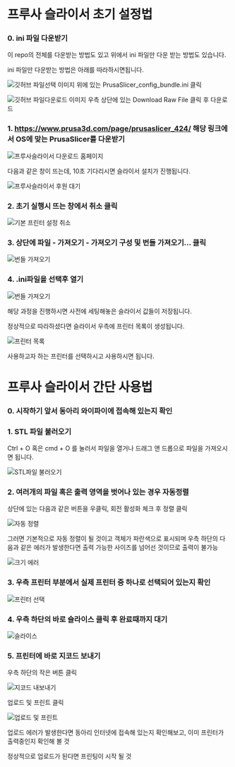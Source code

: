 # 프루사 슬라이서 초기 설정법

### 0. ini 파일 다운받기

이 repo의 전체를 다운받는 방법도 있고 위에서 ini 파일만 다운 받는 방법도 있습니다.

ini 파일만 다운받는 방법은 아래를 따라하시면됩니다. 

![깃허브 파일선택 이미지](/images/000.png)
위에 있는 PrusaSlicer_config_bundle.ini 클릭

![깃허브 파일다운로드 이미지](/images/001.png)
우측 상단에 있는 Download Raw File 클릭 후 다운로드

### 1. https://www.prusa3d.com/page/prusaslicer_424/ 해당 링크에서 OS에 맞는 PrusaSlicer를 다운받기

![프루사슬라이서 다운로드 홈페이지](/images/002.png)

다음과 같은 창이 뜨는데, 10초 기다리시면 슬라이서 설치가 진행됩니다.

![프루사슬라이서 후원 대기](/images/003.png)

### 2. 초기 실행시 뜨는 창에서 취소 클릭

![기본 프린터 설정 취소](/images/004.png)

### 3. 상단에 파일 - 가져오기 - 가져오기 구성 및 번들 가져오기... 클릭

![번들 가져오기](/images/005.png)

### 4. .ini파일을 선택후 열기

![번들 가져오기](/images/006_re.png)

해당 과정을 진행하시면 사전에 세팅해놓은 슬라이서 값들이 저장됩니다.

정상적으로 따라하셨다면 슬라이서 우측에 프린터 목록이 생성됩니다. 

![프린터 목록](/images/007.png)

사용하고자 하는 프린터를 선택하시고 사용하시면 됩니다.

# 프루사 슬라이서 간단 사용법

### 0. 시작하기 앞서 동아리 와이파이에 접속해 있는지 확인

### 1. STL 파일 불러오기

Ctrl + O 혹은 cmd + O 를 눌러서 파일을 열거나 드래그 앤 드롭으로 파일을 가져오시면 됩니다.

![STL파일 불러오기](/images/008.png)

### 2. 여러개의 파일 혹은 출력 영역을 벗어나 있는 경우 자동정렬

상단에 있는 다음과 같은 버튼을 우클릭, 회전 활성화 체크 후 정렬 클릭

![자동 정렬](/images/009.png)

그러면 기본적으로 자동 정렬이 될 것이고 객체가 파란색으로 표시되며 우측 하단의 다음과 같은 에러가 발생한다면 출력 가능한 사이즈를 넘어선 것이므로 출력이 불가능

![크기 에러](/images/010.png)

### 3. 우측 프린터 부분에서 실제 프린터 중 하나로 선택되어 있는지 확인

![프린터 선택](/images/011.png)

### 4. 우측 하단의 바로 슬라이스 클릭 후 완료때까지 대기

![슬라이스](/images/012.png)

### 5. 프린터에 바로 지코드 보내기 

우측 하단의 작은 버튼 클릭

![지코드 내보내기](/images/013.png)

업로드 및 프린트 클릭

![업로드 및 프린트](/images/014.png)

업로드 에러가 발생한다면 동아리 인터넷에 접속해 있는지 확인해보고, 이미 프린터가 출력중인지 확인해 볼 것

정상적으로 업로드가 된다면 프린팅이 시작 될 것